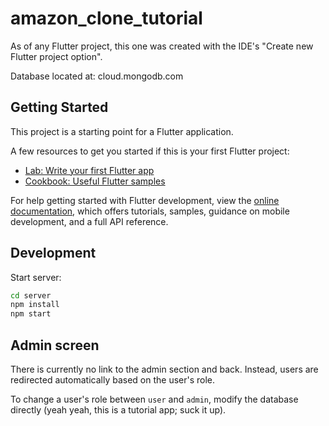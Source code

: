 <!-- https://youtu.be/ylJz7N-dv1E?t=28235 -->

# amazon_clone_tutorial

As of any Flutter project, this one was created with the IDE's "Create new Flutter project option".

Database located at: cloud.mongodb.com

## Getting Started

This project is a starting point for a Flutter application.

A few resources to get you started if this is your first Flutter project:

- [Lab: Write your first Flutter app](https://docs.flutter.dev/get-started/codelab)
- [Cookbook: Useful Flutter samples](https://docs.flutter.dev/cookbook)

For help getting started with Flutter development, view the
[online documentation](https://docs.flutter.dev/), which offers tutorials,
samples, guidance on mobile development, and a full API reference.

## Development

Start server:

```bash
cd server
npm install
npm start
```

## Admin screen

There is currently no link to the admin section and back. Instead, users are redirected automatically based on the user's role.

To change a user's role between `user` and `admin`, modify the database directly (yeah yeah, this is a tutorial app; suck it up).
